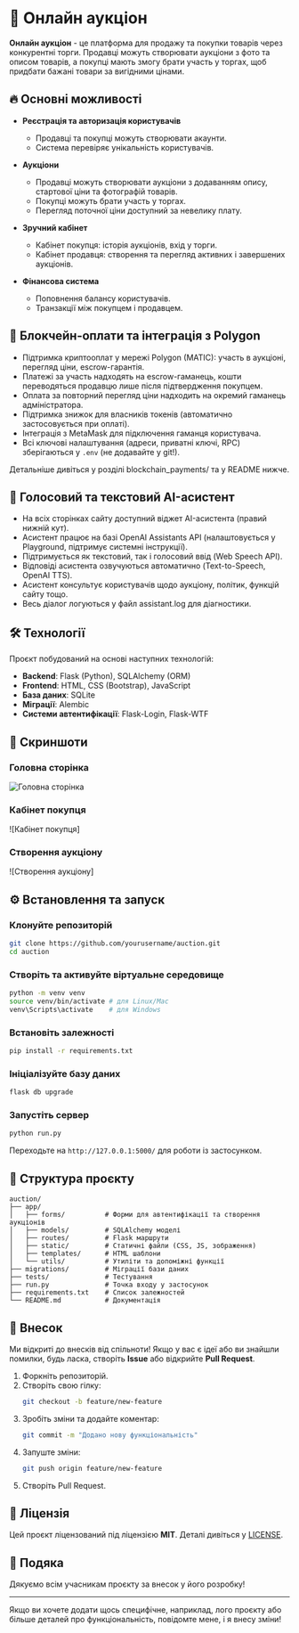 # 🛒 Онлайн аукціон

**Онлайн аукціон** - це платформа для продажу та покупки товарів через конкурентні торги. Продавці можуть створювати аукціони з фото та описом товарів, а покупці мають змогу брати участь у торгах, щоб придбати бажані товари за вигідними цінами.

## 🔥 Основні можливості

- **Реєстрація та авторизація користувачів**
  - Продавці та покупці можуть створювати акаунти.
  - Система перевіряє унікальність користувачів.

- **Аукціони**
  - Продавці можуть створювати аукціони з додаванням опису, стартової ціни та фотографій товарів.
  - Покупці можуть брати участь у торгах.
  - Перегляд поточної ціни доступний за невелику плату.

- **Зручний кабінет**
  - Кабінет покупця: історія аукціонів, вхід у торги.
  - Кабінет продавця: створення та перегляд активних і завершених аукціонів.

- **Фінансова система**
  - Поповнення балансу користувачів.
  - Транзакції між покупцем і продавцем.

## 💸 Блокчейн-оплати та інтеграція з Polygon

- Підтримка криптооплат у мережі Polygon (MATIC): участь в аукціоні, перегляд ціни, escrow-гарантія.
- Платежі за участь надходять на escrow-гаманець, кошти переводяться продавцю лише після підтвердження покупцем.
- Оплата за повторний перегляд ціни надходить на окремий гаманець адміністратора.
- Підтримка знижок для власників токенів (автоматично застосовується при оплаті).
- Інтеграція з MetaMask для підключення гаманця користувача.
- Всі ключові налаштування (адреси, приватні ключі, RPC) зберігаються у `.env` (не додавайте у git!).

Детальніше дивіться у розділі blockchain_payments/ та у README нижче.

## 🤖 Голосовий та текстовий AI-асистент

- На всіх сторінках сайту доступний віджет AI-асистента (правий нижній кут).
- Асистент працює на базі OpenAI Assistants API (налаштовується у Playground, підтримує системні інструкції).
- Підтримується як текстовий, так і голосовий ввід (Web Speech API).
- Відповіді асистента озвучуються автоматично (Text-to-Speech, OpenAI TTS).
- Асистент консультує користувачів щодо аукціону, політик, функцій сайту тощо.
- Весь діалог логуються у файл assistant.log для діагностики.

## 🛠️ Технології

Проєкт побудований на основі наступних технологій:

- **Backend**: Flask (Python), SQLAlchemy (ORM)
- **Frontend**: HTML, CSS (Bootstrap), JavaScript
- **База даних**: SQLite
- **Міграції**: Alembic
- **Системи автентифікації**: Flask-Login, Flask-WTF

## 📸 Скриншоти

### Головна сторінка
![Головна сторінка](https://example.com/screenshots/home.png)

### Кабінет покупця
![Кабінет покупця]

### Створення аукціону
![Створення аукціону]

## ⚙️ Встановлення та запуск

### Клонуйте репозиторій
```bash
git clone https://github.com/yourusername/auction.git
cd auction
```

### Створіть та активуйте віртуальне середовище
```bash
python -m venv venv
source venv/bin/activate # для Linux/Mac
venv\Scripts\activate    # для Windows
```

### Встановіть залежності
```bash
pip install -r requirements.txt
```

### Ініціалізуйте базу даних
```bash
flask db upgrade
```

### Запустіть сервер
```bash
python run.py
```

Переходьте на `http://127.0.0.1:5000/` для роботи із застосунком.

## 📂 Структура проєкту

```
auction/
├── app/
│   ├── forms/          # Форми для автентифікації та створення аукціонів
│   ├── models/         # SQLAlchemy моделі
│   ├── routes/         # Flask маршрути
│   ├── static/         # Статичні файли (CSS, JS, зображення)
│   ├── templates/      # HTML шаблони
│   └── utils/          # Утиліти та допоміжні функції
├── migrations/         # Міграції бази даних
├── tests/              # Тестування
├── run.py              # Точка входу у застосунок
├── requirements.txt    # Список залежностей
└── README.md           # Документація
```

## 👥 Внесок

Ми відкриті до внесків від спільноти! Якщо у вас є ідеї або ви знайшли помилки, будь ласка, створіть **Issue** або відкрийте **Pull Request**.

1. Форкніть репозиторій.
2. Створіть свою гілку:
   ```bash
   git checkout -b feature/new-feature
   ```
3. Зробіть зміни та додайте коментар:
   ```bash
   git commit -m "Додано нову функціональність"
   ```
4. Запуште зміни:
   ```bash
   git push origin feature/new-feature
   ```
5. Створіть Pull Request.

## 📄 Ліцензія

Цей проєкт ліцензований під ліцензією **MIT**. Деталі дивіться у [LICENSE](./LICENSE).

## 🙌 Подяка

Дякуємо всім учасникам проєкту за внесок у його розробку!

--- 

Якщо ви хочете додати щось специфічне, наприклад, лого проєкту або більше деталей про функціональність, повідомте мене, і я внесу зміни!
